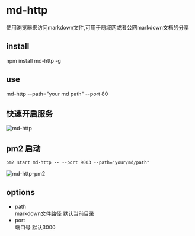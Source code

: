 # md-http
使用浏览器来访问markdown文件,可用于局域网或者公网markdown文档的分享

## install
npm install md-http -g

## use

md-http --path="your md path" --port 80

## 快速开启服务
![md-http](https://hdpublic.getlove.cn/5bdaee16948c7e5bb482b21d.gif)

## pm2 启动
	pm2 start md-http -- --port 9003 --path="your/md/path"
![md-http-pm2](https://hdpublic.getlove.cn/5bdaee21948c7e5bb482b21e.gif)

## options

- path  
markdown文件路径 默认当前目录
- port  
端口号 默认3000



